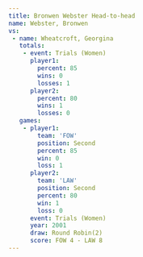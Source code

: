 ```yaml
---
title: Bronwen Webster Head-to-head
name: Webster, Bronwen
vs:
 - name: Wheatcroft, Georgina
   totals:
    - event: Trials (Women)
      player1:
        percent: 85
        wins: 0
        losses: 1
      player2:
        percent: 80
        wins: 1
        losses: 0
   games:
    - player1:
        team: 'FOW'
        position: Second
        percent: 85
        win: 0
        loss: 1
      player2:
        team: 'LAW'
        position: Second
        percent: 80
        win: 1
        loss: 0
      event: Trials (Women)
      year: 2001
      draw: Round Robin(2)
      score: FOW 4 - LAW 8
---
```


